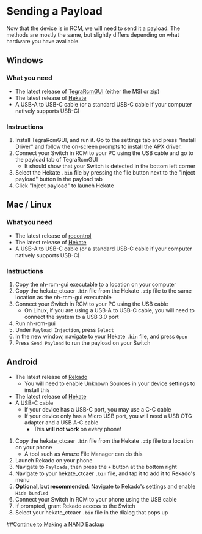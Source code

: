 # Sending a Payload

Now that the device is in RCM, we will need to send it a payload. The methods are mostly the same, but slightly differs depending on what hardware you have available.

## Windows

### What you need

- The latest release of [TegraRcmGUI](https://github.com/eliboa/TegraRcmGUI/releases) (either the MSI or zip)
- The latest release of [Hekate](https://github.com/CTCaer/hekate/releases/)
- A USB-A to USB-C cable (or a standard USB-C cable if your computer natively supports USB-C)

### Instructions

1. Install TegraRcmGUI, and run it. Go to the settings tab and press "Install Driver" and follow the on-screen prompts to install the APX driver.
2. Connect your Switch in RCM to your PC using the USB cable and go to the payload tab of TegraRcmGUI 
	- It should show that your Switch is detected in the bottom left corner
3. Select the Hekate `.bin` file by pressing the file button next to the "Inject payload" button in the payload tab
4. Click "Inject payload" to launch Hekate


## Mac / Linux

### What you need

- The latest release of [rocontrol](https://github.com/moriczgergo/rocontrol)
- The latest release of [Hekate](https://github.com/CTCaer/hekate/releases/)
- A USB-A to USB-C cable (or a standard USB-C cable if your computer natively supports USB-C)

### Instructions

1. Copy the nh-rcm-gui executable to a location on your computer
2. Copy the hekate_ctcaer `.bin` file from the Hekate `.zip` file to the same location as the nh-rcm-gui executable
3. Connect your Switch in RCM to your PC using the USB cable
    - On Linux, if you are using a USB-A to USB-C cable, you will need to connect the system to a USB 3.0 port
4. Run nh-rcm-gui
5. Under `Payload Injection`, press `Select`
6. In the new window, navigate to your Hekate `.bin` file, and press `Open`
7. Press `Send Payload` to run the payload on your Switch

## Android

- The latest release of [Rekado](https://github.com/MenosGrante/Rekado/releases)
    - You will need to enable Unknown Sources in your device settings to install this
- The latest release of [Hekate](https://github.com/CTCaer/hekate/releases/)
- A USB-C cable
    - If your device has a USB-C port, you may use a C-C cable
    - If your device only has a Micro USB port, you will need a USB OTG adapter and a USB A-C cable
        - This **will not work** on every phone!
1. Copy the hekate_ctcaer `.bin` file from the Hekate `.zip` file to a location on your phone
    - A tool such as Amaze File Manager can do this
2. Launch Rekado on your phone
3. Navigate to `Payloads`, then press the `+` button at the bottom right
4. Navigate to your hekate_ctcaer `.bin` file, and tap it to add it to Rekado's menu
5. **Optional, but recommended**: Navigate to Rekado's settings and enable `Hide bundled`
6. Connect your Switch in RCM to your phone using the USB cable
7. If prompted, grant Rekado access to the Switch
8. Select your hekate_ctcaer `.bin` file in the dialog that pops up

##[Continue to Making a NAND Backup](making_a_nand_backup.md)
